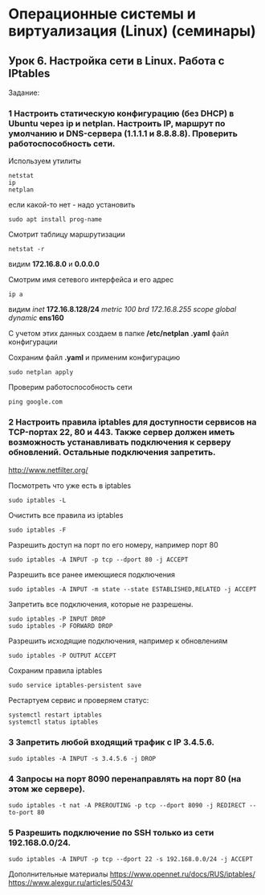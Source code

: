 # Операционные системы и виртуализация (Linux) (семинары)

## Урок 6. Настройка сети в Linux. Работа с IPtables

Задание:

### 1 Настроить статическую конфигурацию (без DHCP) в Ubuntu через ip и netplan. Настроить IP, маршрут по умолчанию и DNS-сервера (1.1.1.1 и 8.8.8.8). Проверить работоспособность сети.

Используем утилиты

```
netstat
ip
netplan
```

если какой-то нет - надо установить

```
sudo apt install prog-name
```

Смотрит таблицу маршрутизации

```
netstat -r
```

видим **172.16.8.0** и **0.0.0.0**

Смотрим имя сетевого интерфейса и его адрес

```
ip a
```

видим _inet_ **172.16.8.128/24** _metric 100 brd 172.16.8.255 scope global dynamic_ **ens160**

С учетом этих данных создаем в папке
**/etc/netplan**
**.yaml** файл конфигурации

Сохраним файл **.yaml** и применим конфигурацию

```
sudo netplan apply
```

Проверим работоспособность сети

```
ping google.com
```

### 2 Настроить правила iptables для доступности сервисов на TCP-портах 22, 80 и 443. Также сервер должен иметь возможность устанавливать подключения к серверу обновлений. Остальные подключения запретить.

http://www.netfilter.org/

Посмотреть что уже есть в iptables

```
sudo iptables -L
```

Очистить все правила из iptables

```
sudo iptables -F
```

Разрешить доступ на порт по его номеру, например порт 80

```
sudo iptables -A INPUT -p tcp --dport 80 -j ACCEPT
```

Разрешить все ранее имеющиеся подключения

```
sudo iptables -A INPUT -m state --state ESTABLISHED,RELATED -j ACCEPT
```

Запретить все подключения, которые не разрешены.

```
sudo iptables -P INPUT DROP
sudo iptables -P FORWARD DROP
```

Разрешить исходящие подключения, например к обновлениям

```
sudo iptables -P OUTPUT ACCEPT
```

Сохраним правила iptables

```
sudo service iptables-persistent save
```

Рестартуем сервис и проверяем статус:

```
systemctl restart iptables
systemctl status iptables
```

### 3 Запретить любой входящий трафик с IP 3.4.5.6.

```
sudo iptables -A INPUT -s 3.4.5.6 -j DROP

```

### 4 Запросы на порт 8090 перенаправлять на порт 80 (на этом же сервере).

```
sudo iptables -t nat -A PREROUTING -p tcp --dport 8090 -j REDIRECT --to-port 80
```

### 5 Разрешить подключение по SSH только из сети 192.168.0.0/24.

```
sudo iptables -A INPUT -p tcp --dport 22 -s 192.168.0.0/24 -j ACCEPT

```

Дополнительные материалы
https://www.opennet.ru/docs/RUS/iptables/
https://www.alexgur.ru/articles/5043/
